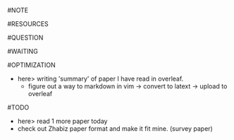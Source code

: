 
#NOTE

#RESOURCES

#QUESTION

#WAITING

#OPTIMIZATION
* here> writing 'summary' of paper I have read in overleaf.
    * figure out a way to markdown in vim -> convert to latext -> upload to overleaf

#TODO
* here> read 1 more paper today
* check out Zhabiz paper format and make it fit mine. (survey paper)

